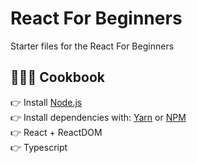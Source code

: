 # React For Beginners

Starter files for the React For Beginners

## 👨🏻‍🍳 Cookbook
👉 Install [Node.js](https://nodejs.org/en/)\
👉 Install dependencies with: [Yarn](https://yarnpkg.com/) or [NPM](https://www.npmjs.com/)\
👉 React + ReactDOM\
👉 Typescript
